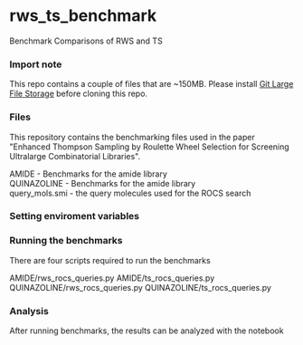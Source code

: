 # rws_ts_benchmark
Benchmark Comparisons of RWS and TS

### Import note
This repo contains a couple of files that are ~150MB.  Please install [Git Large File Storage](https://git-lfs.com/) before cloning this repo. 

### Files
This repository contains the benchmarking files used in the paper "Enhanced Thompson Sampling by Roulette Wheel Selection for Screening Ultralarge Combinatorial Libraries".

AMIDE - Benchmarks for the amide library   
QUINAZOLINE - Benchmarks for the amide library   
query_mols.smi - the query molecules used for the ROCS search

### Setting enviroment variables

### Running the benchmarks

There are four scripts required to run the benchmarks

AMIDE/rws_rocs_queries.py
AMIDE/ts_rocs_queries.py
QUINAZOLINE/rws_rocs_queries.py
QUINAZOLINE/ts_rocs_queries.py

### Analysis

After running benchmarks, the results can be analyzed with the notebook 








